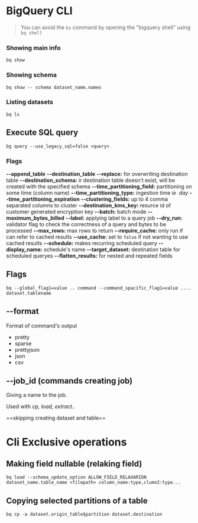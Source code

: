 # BigQuery CLI
> You can avoid the `bs` command by opening the "bigquery shell" using `bq shell`

### Showing main info
`bq show`

### Showing schema
`bq show -- schema dataset_name.names`


### Listing datasets
`bq ls`
## Execute SQL query
`bg query --use_legacy_sql=false <query>`
### Flags
**--append_table**
**--destination_table**
**--replace:** for overwriting destination table
**--destination_schema:** ir destination table doesn't exist, will be created with the specified schema
**--time_partitioning_field:** partitioning on some time (column name)
**--time_partitioning_type:** ingestion time *ie  day*
**--time_partitioning_expiration**
**--clustering_fields:** up to 4 comma separated columns to cluster
**--destination_kms_key:** resurce id of customer generated encryption key
**--batch:** batch mode
**--maximum_bytes_billed** 
**--label:** applying label to a query job
**--dry_run:** validator flag to check the correctness of a query and bytes to be processed
**--max_rows:** max rows to return
**--require_cache:** only run if can refer to cached results
**--use_cache:** set to `false` if not wanting to use cached results
**--schedule:** makes recurring scheduled query
**--display_name:** schedule's name
**--target_dataset:** destination table for scheduled queryes
**--flatten_results:** for nested and repeated fields


## Flags
```
bq --global_flag1=value .. command --command_spacific_flag1=value .... dataset.tablename
```


## --format
Format of command's output

- pretty
- sparse
- prettyjson
- json
- csv

## --job_id (commands creating job)
Giving a name to the job.

Used with *cp, load, extract..*

==skipping creating dataset and table==

# Cli Exclusive operations
## Making field nullable (relaking field)
```
bq load --schema_update_option ALLOW_FIELD_RELAXARION dataset_name.table_name <filepath> column_name:type,clumn2:type...
```

## Copying selected partitions of a table
```
bq cp -a dataset.origin_table$partition dataset.destination
```